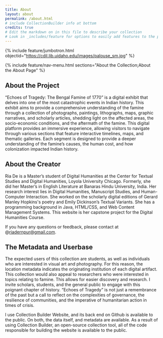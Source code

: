 ```yaml
---
title: About
layout: about
permalink: /about.html
# include CollectionBuilder info at bottom
credits: true
# Edit the markdown on in this file to describe your collection
# Look in _includes/feature for options to easily add features to the page
---
```


{% include feature/jumbotron.html objectid="https://cdil.lib.uidaho.edu/images/palouse_sm.jpg" %}

{% include feature/nav-menu.html sections="About the Collection;About the About Page" %}

## About the Project

“Echoes of Tragedy: The Bengal Famine of 1770” is a digital exhibit that delves into one of the most catastrophic events in Indian history. This exhibit aims to provide a comprehensive understanding of the famine through a collection of photographs, paintings, lithographs, maps, graphic narratives, and scholarly articles, shedding light on the affected areas, the socio-economic conditions, and the aftermath of the famine. This digital platform provides an immersive experience, allowing visitors to navigate through various sections that feature interactive timelines, maps, and thematic galleries. Each segment is designed to provide a deeper understanding of the famine’s causes, the human cost, and how colonization impacted Indian history. 

## About the Creator

Ria De is a Master’s student of Digital Humanities at the Center for Textual Studies and Digital Humanities, Loyola University Chicago. Formerly, she did her Master’s in English Literature at Banaras Hindu University, India. Her research interest lies in Digital Humanities, Manuscript Studies, and Human-Computer Interaction. She worked on the scholarly digital editions of Gerard Manley Hopkins's poetry and Emily Dickinson’s Textual Variants. She has a programming background in Java, HTML/CSS, and Web Content Management Systems. This website is her capstone project for the Digital Humanities Course.

If you have any questions or feedback, please contact at @riadernpur@gmail.com.

## The Metadata and Userbase


The expected users of this collection are students, as well as individuals who are interested in visual art and photography. For this reason, the location metadata indicates the originating institution of each digital artifact. This collection would also appeal to researchers who were interested in topics relating to famine. This allows for easier discovery and research. I invite scholars, students, and the general public to engage with this poignant chapter of history. “Echoes of Tragedy” is not just a remembrance of the past but a call to reflect on the complexities of governance, the resilience of communities, and the imperative of humanitarian action in times of crisis.

I use Collection Builder Website, and its back end on Github is available to the public. On both, the data itself, and metadata are available. As a result of using Collection Builder, an open-source collection tool, all of the code responsible for building the website is available to the public.

